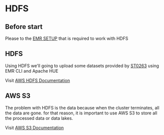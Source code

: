 # HDFS

## Before start

Please to the [EMR SETUP](https://github.com/egonzalezt/AWS-EMR-LABR3/blob/36260e1de8641bde71b4edc9f5a2e39b22fc3f80/docs/SetupEMR/intro.md) that is required to work with HDFS

## HDFS

Using HDFS we'll going to upload some datasets provided by [ST0263](https://github.com/ST0263/st0263-2022-1/tree/main/Big%20Data/datasets) using EMR CLI and Apache HUE 

Visit [AWS HDFS Documentation](https://github.com/egonzalezt/AWS-EMR-LABR3/blob/3f193bcecc81c833f2ed70514a10c0a8611e009d/docs/Lab1-hdfs-s3/HDFS/README.md)

## AWS S3

The problem with HDFS is the data because when the cluster terminates, all the data are gone. for that reason, it is important to use AWS S3 to store all the processed data or data lakes.

Visit [AWS S3 Documentation](https://github.com/egonzalezt/AWS-EMR-LABR3/blob/6c49b94340a422bab2195d3378cc98ac181e999e/docs/Lab1-hdfs-s3/S3/README.md)

